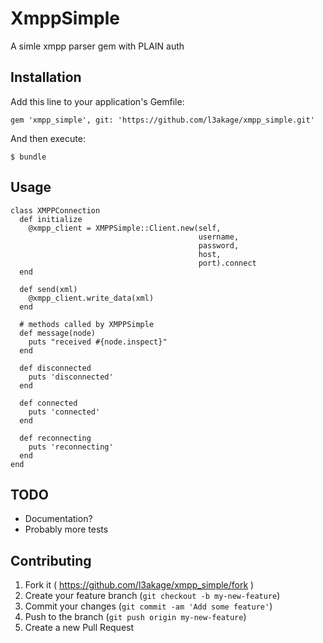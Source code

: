 # XmppSimple

A simle xmpp parser gem with PLAIN auth

## Installation

Add this line to your application's Gemfile:

    gem 'xmpp_simple', git: 'https://github.com/l3akage/xmpp_simple.git'

And then execute:

    $ bundle

## Usage

```
class XMPPConnection
  def initialize
    @xmpp_client = XMPPSimple::Client.new(self,
                                          username,
                                          password,
                                          host,
                                          port).connect
  end

  def send(xml)
    @xmpp_client.write_data(xml)
  end

  # methods called by XMPPSimple
  def message(node)
    puts "received #{node.inspect}"
  end

  def disconnected
    puts 'disconnected'
  end

  def connected
    puts 'connected'
  end

  def reconnecting
    puts 'reconnecting'
  end
end
```

## TODO
* Documentation?
* Probably more tests

## Contributing

1. Fork it ( https://github.com/l3akage/xmpp_simple/fork )
2. Create your feature branch (`git checkout -b my-new-feature`)
3. Commit your changes (`git commit -am 'Add some feature'`)
4. Push to the branch (`git push origin my-new-feature`)
5. Create a new Pull Request
